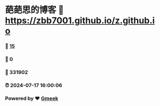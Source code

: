 # 葩葩思的博客 :link: https://zbb7001.github.io/z.github.io 
### :page_facing_up: [15](https://zbb7001.github.io/z.github.io/tag.html) 
### :speech_balloon: 0 
### :hibiscus: 331902 
### :alarm_clock: 2024-07-17 16:00:06 
### Powered by :heart: [Gmeek](https://github.com/Meekdai/Gmeek)
